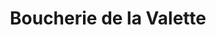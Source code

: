 ---
title: "Boucherie de la Valette"
url: /saint-chamond/boucherie-de-la-valette/
shop: boucherie
---